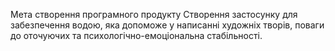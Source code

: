 Мета створення програмного продукту
Створення застосунку для забезпечення водою, яка допоможе у написанні художніх творів, поваги до оточуючих та психологічно-емоціональна стабільності.